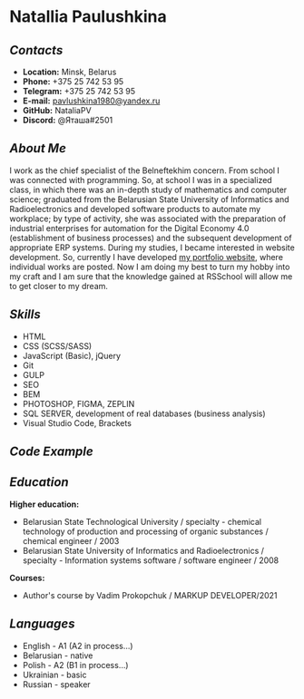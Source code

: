 # **Natallia Paulushkina**

## _Contacts_

* **Location:** Minsk, Belarus
* **Phone:** +375 25 742 53 95
* **Telegram:** +375 25 742 53 95
* **E-mail:** pavlushkina1980@yandex.ru
* **GitHub:** NataliaPV
* **Discord:** @Яташа#2501

## _About Me_

I work as the chief specialist of the Belneftekhim concern.
From school I was connected with programming. So, at school I was in a specialized class, in which there was an in-depth study of mathematics and computer science; graduated from the Belarusian State University of Informatics and Radioelectronics and developed software products to automate my workplace; by type of activity, she was associated with the preparation of industrial enterprises for automation for the Digital Economy 4.0 (establishment of business processes) and the subsequent development of appropriate ERP systems. 
During my studies, I became interested in website development. So, currently I have developed [my portfolio website](http://s29645vv.beget.tech/), where individual works are posted.
Now I am doing my best to turn my hobby into my craft and I am sure that the knowledge gained at RSSchool will allow me to get closer to my dream.


## _Skills_

-	HTML
-	CSS (SCSS/SASS)
-	JavaScript (Basic), jQuery
-	Git
-	GULP
-	SEO 
-	BEM
-	PHOTOSHOP, FIGMA, ZEPLIN
-	SQL SERVER, development of real databases (business analysis)
-	Visual Studio Code, Brackets

## _Code Example_


## _Education_

**Higher education:**
* Belarusian State Technological University / specialty - chemical technology of production and processing of organic substances / chemical engineer / 2003
* Belarusian State University of Informatics and Radioelectronics / specialty - Information systems software / software engineer / 2008

**Courses:**
* Author's course by Vadim Prokopchuk / MARKUP DEVELOPER/2021

## _Languages_
* English - A1 (A2 in process…)
* Belarusian - native
* Polish - A2 (B1 in process…)
* Ukrainian - basic
* Russian - speaker